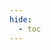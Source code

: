```yaml
---
hide:
  - toc
---
```

<!-- this HTML will load the schema visualization within the mkdocs framework,
     so the formatting stays consistent
 -->
<link rel="stylesheet" href="../style.css">
<!-- Adapted from the Biolink schema visualization: 
        https://biolink.github.io/biolink-model/categories.html 
        https://github.com/biolink/biolink-model/blob/master/src/docs/d3_viz.js
-->
    
<!-- load the d3.js library -->
<script src="../d3.v7.min.js"></script>
<script src="../d3_viz.js"></script>
<svg id="d3_legend" height=26 width='100%'></svg>
<svg id="d3_figure" style="height: 2000 !important; max-width: max-content"></svg>
<!-- create a simple legend for slot colors -->
<script>
    // select the svg area
    var svg = d3.select("#d3_legend")
    var left_margin = 20;
    svg.append("g").attr("class", "node").append("text").attr("x", left_margin).attr("y", 20).text("Color legend: ").attr("alignment-baseline", "middle").style("font-weight", "bold")
    var x_1 = left_margin + 100
    var g1 = svg.append("g").attr("class", "node")
        g1.append("circle").attr("cx", x_1).attr("cy", 20).attr("r", 3).style("fill", "#555")
        g1.append("text").attr("x", x_1 + 10).attr("y", 20).text("owned slot").attr("alignment-baseline","middle").attr("class", "slot")
    var x_2 = x_1 + 90
    var g2 = svg.append("g").attr("class", "node")
        g2.append("circle").attr("cx", x_2).attr("cy", 20).attr("r", 3).style("fill", "#555")
        g2.append("text").attr("x", x_2 + 10).attr("y", 20).text("inherited slot (OriginClass)").attr("alignment-baseline","middle").attr("class", "inherited-slot")
</script>
<script>
    var svg = d3.select("#d3_figure")
    generateD3Tree(
        "../schema_visualization.json", 
        {top: 10, right: 10, bottom: 10, left: 145}, 
        svg
    );
</script>

